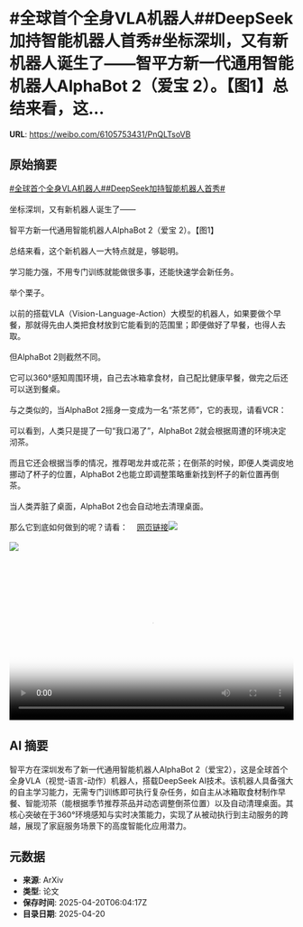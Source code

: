 # #全球首个全身VLA机器人##DeepSeek加持智能机器人首秀#坐标深圳，又有新机器人诞生了——智平方新一代通用智能机器人AlphaBot 2（爱宝 2）。【图1】总结来看，这...

**URL**: https://weibo.com/6105753431/PnQLTsoVB

## 原始摘要

<a href="https://m.weibo.cn/search?containerid=231522type%3D1%26t%3D10%26q%3D%23%E5%85%A8%E7%90%83%E9%A6%96%E4%B8%AA%E5%85%A8%E8%BA%ABVLA%E6%9C%BA%E5%99%A8%E4%BA%BA%23&amp;extparam=%23%E5%85%A8%E7%90%83%E9%A6%96%E4%B8%AA%E5%85%A8%E8%BA%ABVLA%E6%9C%BA%E5%99%A8%E4%BA%BA%23" data-hide=""><span class="surl-text">#全球首个全身VLA机器人#</span></a><a href="https://m.weibo.cn/search?containerid=231522type%3D1%26t%3D10%26q%3D%23DeepSeek%E5%8A%A0%E6%8C%81%E6%99%BA%E8%83%BD%E6%9C%BA%E5%99%A8%E4%BA%BA%E9%A6%96%E7%A7%80%23&amp;extparam=%23DeepSeek%E5%8A%A0%E6%8C%81%E6%99%BA%E8%83%BD%E6%9C%BA%E5%99%A8%E4%BA%BA%E9%A6%96%E7%A7%80%23" data-hide=""><span class="surl-text">#DeepSeek加持智能机器人首秀#</span></a><br><br>坐标深圳，又有新机器人诞生了——<br><br>智平方新一代通用智能机器人AlphaBot 2（爱宝 2）。【图1】<br><br>总结来看，这个新机器人一大特点就是，够聪明。<br><br>学习能力强，不用专门训练就能做很多事，还能快速学会新任务。<br><br>举个栗子。<br><br>以前的搭载VLA（Vision-Language-Action）大模型的机器人，如果要做个早餐，那就得先由人类把食材放到它能看到的范围里；即便做好了早餐，也得人去取。<br><br>但AlphaBot 2则截然不同。<br><br>它可以360°感知周围环境，自己去冰箱拿食材，自己配比健康早餐，做完之后还可以送到餐桌。<br><br>与之类似的，当AlphaBot 2摇身一变成为一名“茶艺师”，它的表现，请看VCR：<br><br>可以看到，人类只是提了一句“我口渴了”，AlphaBot 2就会根据周遭的环境决定沏茶。<br><br>而且它还会根据当季的情况，推荐喝龙井或花茶；在倒茶的时候，即便人类调皮地挪动了杯子的位置，AlphaBot 2也能立即调整策略重新找到杯子的新位置再倒茶。<br><br>当人类弄脏了桌面，AlphaBot 2也会自动地去清理桌面。<br><br>那么它到底如何做到的呢？请看：<a href="https://weibo.cn/sinaurl?u=https%3A%2F%2Fmp.weixin.qq.com%2Fs%2FBo90PXJ6MiKl39JT-sTxSg" data-hide=""><span class="url-icon"><img style="width: 1rem;height: 1rem" src="https://h5.sinaimg.cn/upload/2015/09/25/3/timeline_card_small_web_default.png" referrerpolicy="no-referrer"></span><span class="surl-text">网页链接</span></a><img style="" src="https://tvax4.sinaimg.cn/large/006Fd7o3gy1i0l3mmzrlej30u00e77an.jpg" referrerpolicy="no-referrer"><br><br><img style="" src="https://tvax3.sinaimg.cn/large/006Fd7o3ly1i0l4fv7usbj31hc0u0dhp.jpg" referrerpolicy="no-referrer"><br><br><br clear="both"><div style="clear: both"></div><video controls="controls" poster="https://tvax2.sinaimg.cn/orj480/006Fd7o3ly1i0l4fw0ql7j31hc0u0dhp.jpg" style="width: 100%"><source src="https://f.video.weibocdn.com/o0/lN3ZieL3lx08nzvdCw2A01041200m5pQ0E010.mp4?label=mp4_720p&amp;template=1280x720.25.0&amp;ori=0&amp;ps=1CwnkDw1GXwCQx&amp;Expires=1745132563&amp;ssig=VtzZ5rgRq6&amp;KID=unistore,video"><source src="https://f.video.weibocdn.com/o0/LDcPjDPClx08nzvckeQ001041200bENb0E010.mp4?label=mp4_hd&amp;template=852x480.25.0&amp;ori=0&amp;ps=1CwnkDw1GXwCQx&amp;Expires=1745132563&amp;ssig=6eT7o%2FtS5K&amp;KID=unistore,video"><source src="https://f.video.weibocdn.com/o0/NRPVqmHGlx08nzvc2USs010412007rSc0E010.mp4?label=mp4_ld&amp;template=640x360.25.0&amp;ori=0&amp;ps=1CwnkDw1GXwCQx&amp;Expires=1745132563&amp;ssig=C0UtpqfLE5&amp;KID=unistore,video"><p>视频无法显示，请前往<a href="https://video.weibo.com/show?fid=1034%3A5156836693704745" target="_blank" rel="noopener noreferrer">微博视频</a>观看。</p></video>

## AI 摘要

智平方在深圳发布了新一代通用智能机器人AlphaBot 2（爱宝2），这是全球首个全身VLA（视觉-语言-动作）机器人，搭载DeepSeek AI技术。该机器人具备强大的自主学习能力，无需专门训练即可执行复杂任务，如自主从冰箱取食材制作早餐、智能沏茶（能根据季节推荐茶品并动态调整倒茶位置）以及自动清理桌面。其核心突破在于360°环境感知与实时决策能力，实现了从被动执行到主动服务的跨越，展现了家庭服务场景下的高度智能化应用潜力。

## 元数据

- **来源**: ArXiv
- **类型**: 论文
- **保存时间**: 2025-04-20T06:04:17Z
- **目录日期**: 2025-04-20
